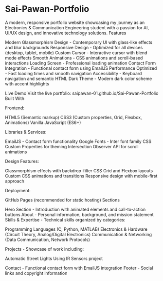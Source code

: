# Sai-Pawan-Portfolio
A modern, responsive portfolio website showcasing my journey as an Electronics & Communication Engineering student with a passion for AI, UI/UX design, and innovative technology solutions.
 Features

Modern Glassmorphism Design - Contemporary UI with glass-like effects and blur backgrounds
Responsive Design - Optimized for all devices (desktop, tablet, mobile)
Custom Cursor - Interactive cursor with blend mode effects
Smooth Animations - CSS animations and scroll-based interactions
Loading Screen - Professional loading animation
Contact Form Integration - Functional contact form using EmailJS
Performance Optimized - Fast loading times and smooth navigation
Accessibility - Keyboard navigation and semantic HTML
Dark Theme - Modern dark color scheme with accent highlights

 Live Demo
Visit the live portfolio: saipawan-01.github.io/Sai-Pawan-Portfolio
 Built With

Frontend:

HTML5 (Semantic markup)
CSS3 (Custom properties, Grid, Flexbox, Animations)
Vanilla JavaScript (ES6+)


Libraries & Services:

EmailJS - Contact form functionality
Google Fonts - Inter font family
CSS Custom Properties for theming
Intersection Observer API for scroll animations


Design Features:

Glassmorphism effects with backdrop-filter
CSS Grid and Flexbox layouts
Custom CSS animations and transitions
Responsive design with mobile-first approach


Deployment:

GitHub Pages (recommended for static hosting)
 Sections

Hero Section - Introduction with animated elements and call-to-action buttons
About - Personal information, background, and mission statement
Skills & Expertise - Technical skills organized by categories:

Programming Languages (C, Python, MATLAB)
Electronics & Hardware (Circuit Theory, Analog/Digital Electronics)
Communication & Networking (Data Communication, Network Protocols)


Projects - Showcase of work including:

Automatic Street Lights Using IR Sensors project


Contact - Functional contact form with EmailJS integration
Footer - Social links and copyright information
